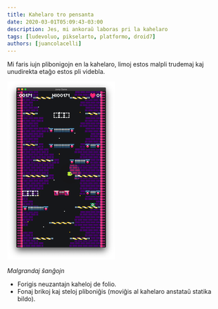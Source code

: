 ```yaml
---
title: Kahelaro tro pensanta
date: 2020-03-01T05:09:43-03:00
description: Jes, mi ankoraŭ laboras pri la kahelaro
tags: [ludevoluo, pikselarto, platformo, droid7]
authors: [juancolacelli]
---
```


Mi faris iujn plibonigojn en la kahelaro, limoj estos malpli trudemaj kaj unudirekta etaĝo estos pli videbla.

![Luda ekrankopio](screenshot.png)

*Malgrandaj ŝanĝojn*

- Forigis neuzantajn kaheloj de folio.
- Fonaj brikoj kaj steloj pliboniĝis (moviĝis al kahelaro anstataŭ statika bildo).
